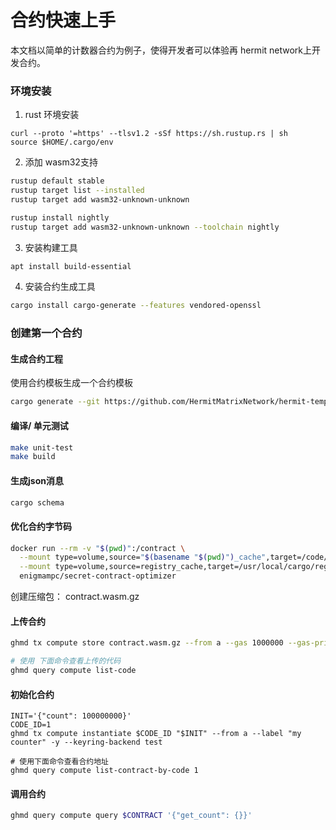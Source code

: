 # 合约快速上手

本文档以简单的计数器合约为例子，使得开发者可以体验再 hermit network上开发合约。

### 环境安装

1. rust 环境安装

```
curl --proto '=https' --tlsv1.2 -sSf https://sh.rustup.rs | sh
source $HOME/.cargo/env
```

2. 添加 wasm32支持

```bash
rustup default stable
rustup target list --installed
rustup target add wasm32-unknown-unknown

rustup install nightly
rustup target add wasm32-unknown-unknown --toolchain nightly
```

3. 安装构建工具

```bash
apt install build-essential
```

4. 安装合约生成工具

```bash
cargo install cargo-generate --features vendored-openssl
```

### 创建第一个合约

#### 生成合约工程

使用合约模板生成一个合约模板

```bash
cargo generate --git https://github.com/HermitMatrixNetwork/hermit-template --name mysimplecounter
```

#### 编译/ 单元测试

```bash
make unit-test
make build
```

#### 生成json消息

```bash
cargo schema
```

#### 优化合约字节码

```bash
docker run --rm -v "$(pwd)":/contract \
  --mount type=volume,source="$(basename "$(pwd)")_cache",target=/code/target \
  --mount type=volume,source=registry_cache,target=/usr/local/cargo/registry \
  enigmampc/secret-contract-optimizer
```

创建压缩包： contract.wasm.gz

#### 上传合约

```bash
ghmd tx compute store contract.wasm.gz --from a --gas 1000000 --gas-prices 0.25uGHM -y --keyring-backend test

# 使用 下面命令查看上传的代码
ghmd query compute list-code
```

#### 初始化合约

```
INIT='{"count": 100000000}'
CODE_ID=1
ghmd tx compute instantiate $CODE_ID "$INIT" --from a --label "my counter" -y --keyring-backend test

# 使用下面命令查看合约地址
ghmd query compute list-contract-by-code 1
```

#### 调用合约

```bash
ghmd query compute query $CONTRACT '{"get_count": {}}'
```
